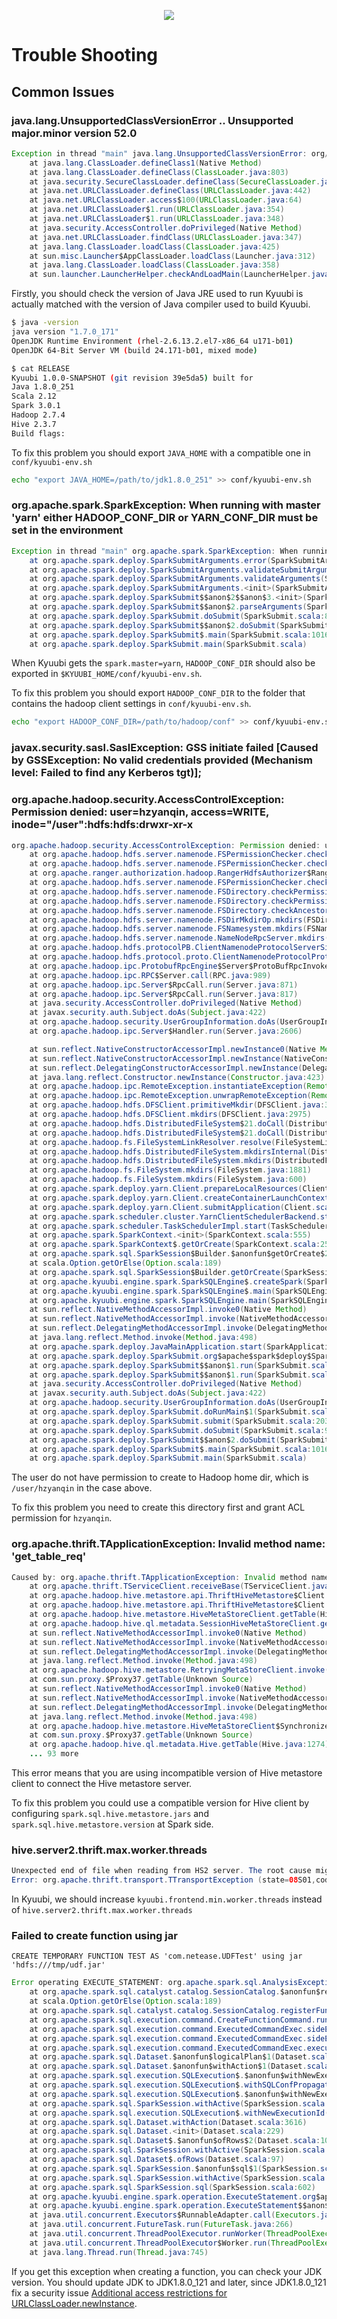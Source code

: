 <div align=center>

![](../imgs/kyuubi_logo_simple.png)

</div>

# Trouble Shooting

## Common Issues
### java.lang.UnsupportedClassVersionError .. Unsupported major.minor version 52.0
```java
Exception in thread "main" java.lang.UnsupportedClassVersionError: org/apache/kyuubi/server/KyuubiServer : Unsupported major.minor version 52.0
	at java.lang.ClassLoader.defineClass1(Native Method)
	at java.lang.ClassLoader.defineClass(ClassLoader.java:803)
	at java.security.SecureClassLoader.defineClass(SecureClassLoader.java:142)
	at java.net.URLClassLoader.defineClass(URLClassLoader.java:442)
	at java.net.URLClassLoader.access$100(URLClassLoader.java:64)
	at java.net.URLClassLoader$1.run(URLClassLoader.java:354)
	at java.net.URLClassLoader$1.run(URLClassLoader.java:348)
	at java.security.AccessController.doPrivileged(Native Method)
	at java.net.URLClassLoader.findClass(URLClassLoader.java:347)
	at java.lang.ClassLoader.loadClass(ClassLoader.java:425)
	at sun.misc.Launcher$AppClassLoader.loadClass(Launcher.java:312)
	at java.lang.ClassLoader.loadClass(ClassLoader.java:358)
	at sun.launcher.LauncherHelper.checkAndLoadMain(LauncherHelper.java:482)
```

Firstly, you should check the version of Java JRE used to run Kyuubi is actually matched with the version of Java compiler used to build Kyuubi.

```bash
$ java -version
java version "1.7.0_171"
OpenJDK Runtime Environment (rhel-2.6.13.2.el7-x86_64 u171-b01)
OpenJDK 64-Bit Server VM (build 24.171-b01, mixed mode)
```

```bash
$ cat RELEASE
Kyuubi 1.0.0-SNAPSHOT (git revision 39e5da5) built for
Java 1.8.0_251
Scala 2.12
Spark 3.0.1
Hadoop 2.7.4
Hive 2.3.7
Build flags:
```

To fix this problem you should export `JAVA_HOME` with a compatible one in `conf/kyuubi-env.sh`

```bash
echo "export JAVA_HOME=/path/to/jdk1.8.0_251" >> conf/kyuubi-env.sh
```

### org.apache.spark.SparkException: When running with master 'yarn' either HADOOP_CONF_DIR or YARN_CONF_DIR must be set in the environment

```java
Exception in thread "main" org.apache.spark.SparkException: When running with master 'yarn' either HADOOP_CONF_DIR or YARN_CONF_DIR must be set in the environment.
	at org.apache.spark.deploy.SparkSubmitArguments.error(SparkSubmitArguments.scala:630)
	at org.apache.spark.deploy.SparkSubmitArguments.validateSubmitArguments(SparkSubmitArguments.scala:270)
	at org.apache.spark.deploy.SparkSubmitArguments.validateArguments(SparkSubmitArguments.scala:233)
	at org.apache.spark.deploy.SparkSubmitArguments.<init>(SparkSubmitArguments.scala:119)
	at org.apache.spark.deploy.SparkSubmit$$anon$2$$anon$3.<init>(SparkSubmit.scala:990)
	at org.apache.spark.deploy.SparkSubmit$$anon$2.parseArguments(SparkSubmit.scala:990)
	at org.apache.spark.deploy.SparkSubmit.doSubmit(SparkSubmit.scala:85)
	at org.apache.spark.deploy.SparkSubmit$$anon$2.doSubmit(SparkSubmit.scala:1007)
	at org.apache.spark.deploy.SparkSubmit$.main(SparkSubmit.scala:1016)
	at org.apache.spark.deploy.SparkSubmit.main(SparkSubmit.scala)
```

When Kyuubi gets the `spark.master=yarn`, `HADOOP_CONF_DIR` should also be exported in `$KYUUBI_HOME/conf/kyuubi-env.sh`.

To fix this problem you should export `HADOOP_CONF_DIR` to the folder that contains the hadoop client settings in `conf/kyuubi-env.sh`.

```bash
echo "export HADOOP_CONF_DIR=/path/to/hadoop/conf" >> conf/kyuubi-env.sh
```


### javax.security.sasl.SaslException: GSS initiate failed [Caused by GSSException: No valid credentials provided (Mechanism level: Failed to find any Kerberos tgt)];


### org.apache.hadoop.security.AccessControlException: Permission denied: user=hzyanqin, access=WRITE, inode="/user":hdfs:hdfs:drwxr-xr-x

```java
org.apache.hadoop.security.AccessControlException: Permission denied: user=hzyanqin, access=WRITE, inode="/user":hdfs:hdfs:drwxr-xr-x
	at org.apache.hadoop.hdfs.server.namenode.FSPermissionChecker.check(FSPermissionChecker.java:350)
	at org.apache.hadoop.hdfs.server.namenode.FSPermissionChecker.checkPermission(FSPermissionChecker.java:251)
	at org.apache.ranger.authorization.hadoop.RangerHdfsAuthorizer$RangerAccessControlEnforcer.checkPermission(RangerHdfsAuthorizer.java:306)
	at org.apache.hadoop.hdfs.server.namenode.FSPermissionChecker.checkPermission(FSPermissionChecker.java:189)
	at org.apache.hadoop.hdfs.server.namenode.FSDirectory.checkPermission(FSDirectory.java:1767)
	at org.apache.hadoop.hdfs.server.namenode.FSDirectory.checkPermission(FSDirectory.java:1751)
	at org.apache.hadoop.hdfs.server.namenode.FSDirectory.checkAncestorAccess(FSDirectory.java:1710)
	at org.apache.hadoop.hdfs.server.namenode.FSDirMkdirOp.mkdirs(FSDirMkdirOp.java:60)
	at org.apache.hadoop.hdfs.server.namenode.FSNamesystem.mkdirs(FSNamesystem.java:3062)
	at org.apache.hadoop.hdfs.server.namenode.NameNodeRpcServer.mkdirs(NameNodeRpcServer.java:1156)
	at org.apache.hadoop.hdfs.protocolPB.ClientNamenodeProtocolServerSideTranslatorPB.mkdirs(ClientNamenodeProtocolServerSideTranslatorPB.java:652)
	at org.apache.hadoop.hdfs.protocol.proto.ClientNamenodeProtocolProtos$ClientNamenodeProtocol$2.callBlockingMethod(ClientNamenodeProtocolProtos.java)
	at org.apache.hadoop.ipc.ProtobufRpcEngine$Server$ProtoBufRpcInvoker.call(ProtobufRpcEngine.java:503)
	at org.apache.hadoop.ipc.RPC$Server.call(RPC.java:989)
	at org.apache.hadoop.ipc.Server$RpcCall.run(Server.java:871)
	at org.apache.hadoop.ipc.Server$RpcCall.run(Server.java:817)
	at java.security.AccessController.doPrivileged(Native Method)
	at javax.security.auth.Subject.doAs(Subject.java:422)
	at org.apache.hadoop.security.UserGroupInformation.doAs(UserGroupInformation.java:1893)
	at org.apache.hadoop.ipc.Server$Handler.run(Server.java:2606)

	at sun.reflect.NativeConstructorAccessorImpl.newInstance0(Native Method)
	at sun.reflect.NativeConstructorAccessorImpl.newInstance(NativeConstructorAccessorImpl.java:62)
	at sun.reflect.DelegatingConstructorAccessorImpl.newInstance(DelegatingConstructorAccessorImpl.java:45)
	at java.lang.reflect.Constructor.newInstance(Constructor.java:423)
	at org.apache.hadoop.ipc.RemoteException.instantiateException(RemoteException.java:106)
	at org.apache.hadoop.ipc.RemoteException.unwrapRemoteException(RemoteException.java:73)
	at org.apache.hadoop.hdfs.DFSClient.primitiveMkdir(DFSClient.java:3007)
	at org.apache.hadoop.hdfs.DFSClient.mkdirs(DFSClient.java:2975)
	at org.apache.hadoop.hdfs.DistributedFileSystem$21.doCall(DistributedFileSystem.java:1047)
	at org.apache.hadoop.hdfs.DistributedFileSystem$21.doCall(DistributedFileSystem.java:1043)
	at org.apache.hadoop.fs.FileSystemLinkResolver.resolve(FileSystemLinkResolver.java:81)
	at org.apache.hadoop.hdfs.DistributedFileSystem.mkdirsInternal(DistributedFileSystem.java:1061)
	at org.apache.hadoop.hdfs.DistributedFileSystem.mkdirs(DistributedFileSystem.java:1036)
	at org.apache.hadoop.fs.FileSystem.mkdirs(FileSystem.java:1881)
	at org.apache.hadoop.fs.FileSystem.mkdirs(FileSystem.java:600)
	at org.apache.spark.deploy.yarn.Client.prepareLocalResources(Client.scala:441)
	at org.apache.spark.deploy.yarn.Client.createContainerLaunchContext(Client.scala:876)
	at org.apache.spark.deploy.yarn.Client.submitApplication(Client.scala:196)
	at org.apache.spark.scheduler.cluster.YarnClientSchedulerBackend.start(YarnClientSchedulerBackend.scala:60)
	at org.apache.spark.scheduler.TaskSchedulerImpl.start(TaskSchedulerImpl.scala:201)
	at org.apache.spark.SparkContext.<init>(SparkContext.scala:555)
	at org.apache.spark.SparkContext$.getOrCreate(SparkContext.scala:2574)
	at org.apache.spark.sql.SparkSession$Builder.$anonfun$getOrCreate$2(SparkSession.scala:934)
	at scala.Option.getOrElse(Option.scala:189)
	at org.apache.spark.sql.SparkSession$Builder.getOrCreate(SparkSession.scala:928)
	at org.apache.kyuubi.engine.spark.SparkSQLEngine$.createSpark(SparkSQLEngine.scala:72)
	at org.apache.kyuubi.engine.spark.SparkSQLEngine$.main(SparkSQLEngine.scala:101)
	at org.apache.kyuubi.engine.spark.SparkSQLEngine.main(SparkSQLEngine.scala)
	at sun.reflect.NativeMethodAccessorImpl.invoke0(Native Method)
	at sun.reflect.NativeMethodAccessorImpl.invoke(NativeMethodAccessorImpl.java:62)
	at sun.reflect.DelegatingMethodAccessorImpl.invoke(DelegatingMethodAccessorImpl.java:43)
	at java.lang.reflect.Method.invoke(Method.java:498)
	at org.apache.spark.deploy.JavaMainApplication.start(SparkApplication.scala:52)
	at org.apache.spark.deploy.SparkSubmit.org$apache$spark$deploy$SparkSubmit$$runMain(SparkSubmit.scala:928)
	at org.apache.spark.deploy.SparkSubmit$$anon$1.run(SparkSubmit.scala:165)
	at org.apache.spark.deploy.SparkSubmit$$anon$1.run(SparkSubmit.scala:163)
	at java.security.AccessController.doPrivileged(Native Method)
	at javax.security.auth.Subject.doAs(Subject.java:422)
	at org.apache.hadoop.security.UserGroupInformation.doAs(UserGroupInformation.java:1746)
	at org.apache.spark.deploy.SparkSubmit.doRunMain$1(SparkSubmit.scala:163)
	at org.apache.spark.deploy.SparkSubmit.submit(SparkSubmit.scala:203)
	at org.apache.spark.deploy.SparkSubmit.doSubmit(SparkSubmit.scala:90)
	at org.apache.spark.deploy.SparkSubmit$$anon$2.doSubmit(SparkSubmit.scala:1007)
	at org.apache.spark.deploy.SparkSubmit$.main(SparkSubmit.scala:1016)
	at org.apache.spark.deploy.SparkSubmit.main(SparkSubmit.scala)
```

The user do not have permission to create to Hadoop home dir, which is `/user/hzyanqin` in the case above.

To fix this problem you need to create this directory first and grant ACL permission for `hzyanqin`.


### org.apache.thrift.TApplicationException: Invalid method name: 'get_table_req'

```java
Caused by: org.apache.thrift.TApplicationException: Invalid method name: 'get_table_req'
	at org.apache.thrift.TServiceClient.receiveBase(TServiceClient.java:79)
	at org.apache.hadoop.hive.metastore.api.ThriftHiveMetastore$Client.recv_get_table_req(ThriftHiveMetastore.java:1567)
	at org.apache.hadoop.hive.metastore.api.ThriftHiveMetastore$Client.get_table_req(ThriftHiveMetastore.java:1554)
	at org.apache.hadoop.hive.metastore.HiveMetaStoreClient.getTable(HiveMetaStoreClient.java:1350)
	at org.apache.hadoop.hive.ql.metadata.SessionHiveMetaStoreClient.getTable(SessionHiveMetaStoreClient.java:127)
	at sun.reflect.NativeMethodAccessorImpl.invoke0(Native Method)
	at sun.reflect.NativeMethodAccessorImpl.invoke(NativeMethodAccessorImpl.java:62)
	at sun.reflect.DelegatingMethodAccessorImpl.invoke(DelegatingMethodAccessorImpl.java:43)
	at java.lang.reflect.Method.invoke(Method.java:498)
	at org.apache.hadoop.hive.metastore.RetryingMetaStoreClient.invoke(RetryingMetaStoreClient.java:173)
	at com.sun.proxy.$Proxy37.getTable(Unknown Source)
	at sun.reflect.NativeMethodAccessorImpl.invoke0(Native Method)
	at sun.reflect.NativeMethodAccessorImpl.invoke(NativeMethodAccessorImpl.java:62)
	at sun.reflect.DelegatingMethodAccessorImpl.invoke(DelegatingMethodAccessorImpl.java:43)
	at java.lang.reflect.Method.invoke(Method.java:498)
	at org.apache.hadoop.hive.metastore.HiveMetaStoreClient$SynchronizedHandler.invoke(HiveMetaStoreClient.java:2336)
	at com.sun.proxy.$Proxy37.getTable(Unknown Source)
	at org.apache.hadoop.hive.ql.metadata.Hive.getTable(Hive.java:1274)
	... 93 more
```

This error means that you are using incompatible version of Hive metastore client to connect the Hive metastore server.

To fix this problem you could use a compatible version for Hive client by configuring
`spark.sql.hive.metastore.jars` and `spark.sql.hive.metastore.version` at Spark side.


### hive.server2.thrift.max.worker.threads

```java
Unexpected end of file when reading from HS2 server. The root cause might be too many concurrent connections. Please ask the administrator to check the number of active connections, and adjust hive.server2.thrift.max.worker.threads if applicable.
Error: org.apache.thrift.transport.TTransportException (state=08S01,code=0)
```

In Kyuubi, we should increase `kyuubi.frontend.min.worker.threads` instead of `hive.server2.thrift.max.worker.threads`

### Failed to create function using jar
`CREATE TEMPORARY FUNCTION TEST AS 'com.netease.UDFTest' using jar 'hdfs:///tmp/udf.jar'`

```java
Error operating EXECUTE_STATEMENT: org.apache.spark.sql.AnalysisException: Can not load class 'com.netease.UDFTest' when registering the function 'test', please make sure it is on the classpath;
	at org.apache.spark.sql.catalyst.catalog.SessionCatalog.$anonfun$registerFunction$1(SessionCatalog.scala:1336)
	at scala.Option.getOrElse(Option.scala:189)
	at org.apache.spark.sql.catalyst.catalog.SessionCatalog.registerFunction(SessionCatalog.scala:1333)
	at org.apache.spark.sql.execution.command.CreateFunctionCommand.run(functions.scala:82)
	at org.apache.spark.sql.execution.command.ExecutedCommandExec.sideEffectResult$lzycompute(commands.scala:70)
	at org.apache.spark.sql.execution.command.ExecutedCommandExec.sideEffectResult(commands.scala:68)
	at org.apache.spark.sql.execution.command.ExecutedCommandExec.executeCollect(commands.scala:79)
	at org.apache.spark.sql.Dataset.$anonfun$logicalPlan$1(Dataset.scala:229)
	at org.apache.spark.sql.Dataset.$anonfun$withAction$1(Dataset.scala:3618)
	at org.apache.spark.sql.execution.SQLExecution$.$anonfun$withNewExecutionId$5(SQLExecution.scala:100)
	at org.apache.spark.sql.execution.SQLExecution$.withSQLConfPropagated(SQLExecution.scala:160)
	at org.apache.spark.sql.execution.SQLExecution$.$anonfun$withNewExecutionId$1(SQLExecution.scala:87)
	at org.apache.spark.sql.SparkSession.withActive(SparkSession.scala:764)
	at org.apache.spark.sql.execution.SQLExecution$.withNewExecutionId(SQLExecution.scala:64)
	at org.apache.spark.sql.Dataset.withAction(Dataset.scala:3616)
	at org.apache.spark.sql.Dataset.<init>(Dataset.scala:229)
	at org.apache.spark.sql.Dataset$.$anonfun$ofRows$2(Dataset.scala:100)
	at org.apache.spark.sql.SparkSession.withActive(SparkSession.scala:764)
	at org.apache.spark.sql.Dataset$.ofRows(Dataset.scala:97)
	at org.apache.spark.sql.SparkSession.$anonfun$sql$1(SparkSession.scala:607)
	at org.apache.spark.sql.SparkSession.withActive(SparkSession.scala:764)
	at org.apache.spark.sql.SparkSession.sql(SparkSession.scala:602)
	at org.apache.kyuubi.engine.spark.operation.ExecuteStatement.org$apache$kyuubi$engine$spark$operation$ExecuteStatement$$executeStatement(ExecuteStatement.scala:64)
	at org.apache.kyuubi.engine.spark.operation.ExecuteStatement$$anon$1.run(ExecuteStatement.scala:80)
	at java.util.concurrent.Executors$RunnableAdapter.call(Executors.java:511)
	at java.util.concurrent.FutureTask.run(FutureTask.java:266)
	at java.util.concurrent.ThreadPoolExecutor.runWorker(ThreadPoolExecutor.java:1142)
	at java.util.concurrent.ThreadPoolExecutor$Worker.run(ThreadPoolExecutor.java:617)
	at java.lang.Thread.run(Thread.java:745)
```

If you get this exception when creating a function, you can check your JDK version.
You should update JDK to JDK1.8.0_121 and later, since JDK1.8.0_121 fix a security issue [Additional access restrictions for URLClassLoader.newInstance](https://www.oracle.com/java/technologies/javase/8u121-relnotes.html).

